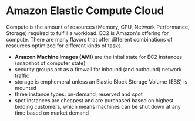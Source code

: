 # Amazon Elastic Compute Cloud
Compute is the amount of resources (Memory, CPU, Network Performance, Storage) required to fulfill a workload. EC2 is Amazon's offering for compute. There are many flavors that offer different combinations of resources optimized for different kinds of tasks.
- **Amazon Machine Images (AMI)** are the inital state for EC2 instances (snapshot of computer state)
- security groups act as a firewall for inbound (and outbound) network traffic
- storage is emphemeral unless an Elastic Block Storage Volume (EBS) is mounted
- three instance types: on-demand, reserved and spot
- spot instances are cheapest and are purchased based on highest bidding customers, which means machines can be shut down at any time based on market demand
